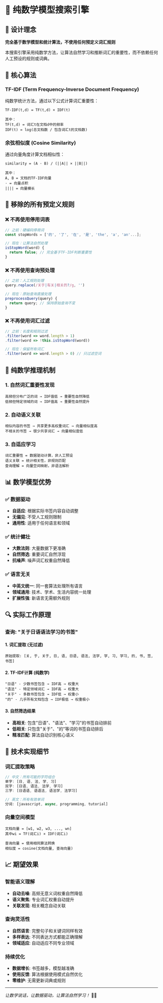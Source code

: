 # 🧮 纯数学模型搜索引擎

## 🎯 设计理念

**完全基于数学模型和统计算法，不使用任何预定义词汇规则**

本搜索引擎采用纯数学方法，让算法自然学习和推断词汇的重要性，而不依赖任何人工预设的规则或词典。

## 🔬 核心算法

### TF-IDF (Term Frequency-Inverse Document Frequency)
纯数学统计方法，通过以下公式计算词汇重要性：

```
TF-IDF(t,d) = TF(t,d) × IDF(t)

其中：
TF(t,d) = 词汇t在文档d中的频率
IDF(t) = log(总文档数 / 包含词汇t的文档数)
```

### 余弦相似度 (Cosine Similarity)
通过向量角度计算文档相似性：

```
similarity = (A · B) / (||A|| × ||B||)

其中：
A, B = 文档的TF-IDF向量
· = 向量点积
|||| = 向量模长
```

## 🚫 移除的所有预定义规则

### ❌ 不再使用停用词表
```javascript
// 之前：硬编码停用词
const stopWords = ['的', '了', '在', '是', 'the', 'a', 'an'...];

// 现在：让算法自然处理
isStopWord(word) {
  return false; // 完全基于TF-IDF判断重要性
}
```

### ❌ 不再使用查询预处理
```javascript
// 之前：人工规则处理
query.replace(/关于|有关|相关的?/g, '')

// 现在：原始查询直接处理
preprocessQuery(query) {
  return query; // 保持原始查询不变
}
```

### ❌ 不再使用词汇过滤
```javascript
// 之前：长度和规则过滤
.filter(word => word.length > 1)
.filter(word => !this.isStopWord(word))

// 现在：保留所有词汇
.filter(word => word.length > 0) // 只过滤空词
```

## 🧠 纯数学推理机制

### 1. 自然词汇重要性发现
```
高频但分布广泛的词 → IDF值低 → 重要性自然降低
低频但特定领域的词 → IDF值高 → 重要性自然提升
```

### 2. 自动语义关联
```
相似内容的书签 → 共享更多高权重词汇 → 向量相似度高
不相关的书签 → 很少共享词汇 → 向量相似度低
```

### 3. 自适应学习
```
词汇重要性 = 数据驱动计算，非人工预设
语义关联 = 统计相关性，非规则匹配
查询理解 = 向量空间映射，非语法解析
```

## 📊 数学模型优势

### ✅ 数据驱动
- **自适应**: 根据实际书签内容自动调整
- **无偏见**: 不受人工规则限制
- **通用性**: 适用于任何语言和领域

### ✅ 统计健壮
- **大数法则**: 大量数据下更准确
- **自然筛选**: 重要词汇自然浮现
- **抗噪声**: 噪声词汇权重自然降低

### ✅ 语言无关
- **中英文统一**: 同一套算法处理所有语言
- **领域通用**: 技术、学术、生活内容统一处理
- **扩展性强**: 新语言无需额外规则

## 🔍 实际工作原理

### 查询: "关于日语语法学习的书签"

#### 1. 词汇提取 (无过滤)
```
原始提取: [关, 于, 关于, 日, 语, 日语, 语法, 法学, 学, 习, 学习, 的, 书, 签, 书签]
```

#### 2. TF-IDF计算 (纯数学)
```
"日语" - 少数书签包含 → IDF高 → 权重大
"语法" - 特定领域词汇 → IDF高 → 权重大  
"关于" - 多数书签包含 → IDF低 → 权重小
"的" - 几乎所有文档包含 → IDF极低 → 权重极小
```

#### 3. 自然筛选结果
- **高相关**: 包含"日语"、"语法"、"学习"的书签自动排前
- **低相关**: 只包含"关于"、"的"等词的书签自动排后
- **精准匹配**: 算法自动识别核心语义

## 🚀 技术实现细节

### 词汇提取策略
```javascript
// 中文：所有可能的字符组合
单字: [日, 语, 法, 学, 习]
双字: [日语, 语法, 法学, 学习]  
三字: [日语语, 语语法, 语法学, 法学习]

// 英文：所有有效单词
分词: [javascript, async, programming, tutorial]
```

### 向量空间模型
```
文档向量 = [w1, w2, w3, ..., wn]
其中wi = TF(词汇i) × IDF(词汇i)

查询向量 = 使用相同算法转换
相似度 = cosine(文档向量, 查询向量)
```

## 📈 期望效果

### 智能语义理解
- **自动去噪**: 高频无意义词权重自然降低
- **语义聚焦**: 专业词汇权重自动提升  
- **关联发现**: 相关概念自动关联

### 查询灵活性
- **自然语言**: 完整句子和关键词同样有效
- **多样表达**: 不同表达方式都能正确理解
- **领域适应**: 自动适应不同专业领域

### 持续优化
- **数据增长**: 书签越多，模型越准确
- **使用反馈**: 算法根据使用模式自然优化
- **零维护**: 无需更新词典或规则

---

*让数学说话，让数据驱动，让算法自然学习！* 🧮✨
